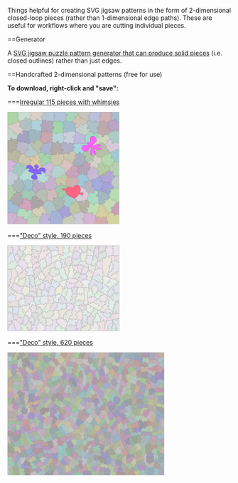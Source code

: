 Things helpful for creating SVG jigsaw patterns in the form of 2-dimensional closed-loop pieces (rather than 1-dimensional edge paths).  These are useful for workflows where you are cutting individual pieces.

==Generator

A [SVG jigsaw puzzle pattern generator that can produce solid pieces](puzzleGenerator2-o.html)</a> (i.e. closed outlines) rather than just edges.

==Handcrafted 2-dimensional patterns (free for use)

**To download, right-click and "save":**

===[Irregular 115 pieces with whimsies](irregular-115.svg)

<img src="irregular-115.svg" width="50%"/>

===["Deco" style, 190 pieces](deco-190-pattern.svg)

<img src="deco-190-pattern.svg" width="50%"/>

===["Deco" style, 620 pieces](deco-620-pattern.svg)

<img src="deco-620-pattern.svg" width="70%"/>
